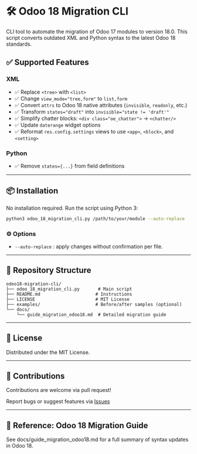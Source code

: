 # 🛠️ Odoo 18 Migration CLI

CLI tool to automate the migration of Odoo 17 modules to version 18.0. This script converts outdated XML and Python syntax to the latest Odoo 18 standards.

## ✅ Supported Features

### XML

- ✅ Replace `<tree>` with `<list>`
- ✅ Change `view_mode="tree,form"` to `list,form`
- ✅ Convert `attrs` to Odoo 18 native attributes (`invisible`, `readonly`, etc.)
- ✅ Transform `states="draft"` into `invisible="state != 'draft'"`
- ✅ Simplify chatter blocks: `<div class="oe_chatter">` → `<chatter/>`
- ✅ Update `daterange` widget options
- ✅ Reformat `res.config.settings` views to use `<app>`, `<block>`, and `<setting>`

### Python

- ✅ Remove `states={...}` from field definitions

---

## 📦 Installation

No installation required. Run the script using Python 3:

```bash
python3 odoo_18_migration_cli.py /path/to/your/module --auto-replace
```

### ⚙️ Options

- `--auto-replace` : apply changes without confirmation per file.

---

## 📁 Repository Structure

```
odoo18-migration-cli/
├── odoo_18_migration_cli.py       # Main script
├── README.md                     # Instructions
├── LICENSE                       # MIT License
├── examples/                     # Before/after samples (optional)
└── docs/
    └── guide_migration_odoo18.md  # Detailed migration guide
```

---

## 📄 License

Distributed under the MIT License.

---

## 🙌 Contributions

Contributions are welcome via pull request!

Report bugs or suggest features via [Issues](https://github.com/your-user/odoo18-migration-cli/issues)

---

## 📘 Reference: Odoo 18 Migration Guide

See docs/guide\_migration\_odoo18.md for a full summary of syntax updates in Odoo 18.

